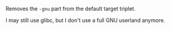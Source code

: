Removes the `-gnu` part from the default target triplet.

I may still use glibc, but I don't use a full GNU userland anymore.
